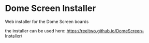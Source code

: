# Dome Screen Installer
Web installer for the Dome Screen boards

the installer can be used here:
https://reeltwo.github.io/DomeScreen-Installer/
